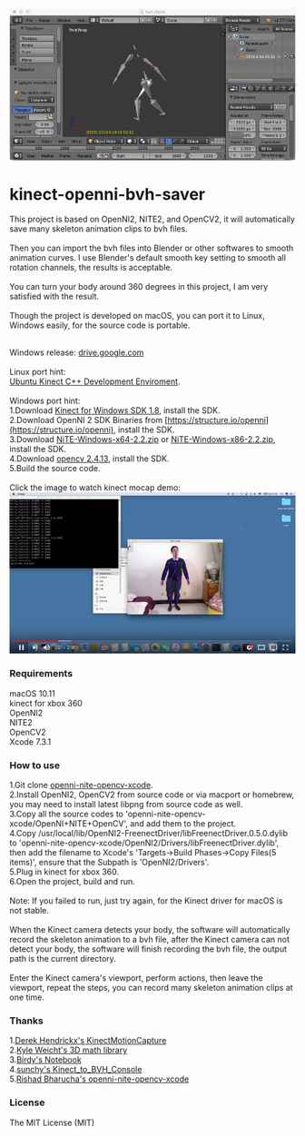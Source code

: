 ![](mocap.png)
# kinect-openni-bvh-saver
This project is based on OpenNI2, NITE2, and OpenCV2, it will automatically save many skeleton animation clips to bvh files.<br/>
<br/>
Then you can import the bvh files into Blender or other softwares to smooth animation curves. I use Blender's default smooth key setting to smooth all rotation channels, the results is acceptable.<br/>
<br/>
You can turn your body around 360 degrees in this project, I am very satisfied with the result.<br/>
<br/>
Though the project is developed on macOS, you can port it to Linux, Windows easily, for the source code is portable.<br/>
<br/>

Windows release: [drive.google.com](https://drive.google.com/file/d/0B37dehusTo2MTWJEdkdrd29pLWM/view?usp=sharing)<br/>
<br/>
Linux port hint:<br/>
[Ubuntu Kinect C++ Development Enviroment](https://github.com/suiwenfeng/Ubuntu_x64_Openni2.2_NiTE2.2_FreenectDriver).<br/>
<br/>
Windows port hint:<br/>
1.Download [Kinect for Windows SDK 1.8](https://msdn.microsoft.com/en-us/library/hh855347.aspx), install the SDK.<br/>
2.Download OpenNI 2 SDK Binaries from [https://structure.io/openni](https://structure.io/openni), install the SDK.<br/>
3.Download [NiTE-Windows-x64-2.2.zip](https://drive.google.com/file/d/0B3e4_6C5_YOjOGIySEluYkNibEE/edit) or [NiTE-Windows-x86-2.2.zip](https://drive.google.com/file/d/0B3e4_6C5_YOjQWtCcVl3VnRsWG8/edit), install the SDK.<br/>
4.Download [opencv 2.4.13](https://opencv.org/releases.html), install the SDK.<br/>
5.Build the source code.<br/>
<br/>
Click the image to watch kinect mocap demo:<br/>
[![Kinect Mocap Demo](video-cover.png)](https://youtu.be/4x8NyXuXZWI "Kinect Mocap Demo")
<br/>
### Requirements
macOS 10.11<br/>
kinect for xbox 360<br/>
OpenNI2<br/>
NITE2<br/>
OpenCV2<br/>
Xcode 7.3.1
### How to use
1.Git clone [openni-nite-opencv-xcode](https://github.com/rishadbharucha/openni-nite-opencv-xcode).<br/>
2.Install OpenNI2, OpenCV2 from source code or via macport or homebrew, you may need to install latest libpng from source code as well.<br/>
3.Copy all the source codes to 'openni-nite-opencv-xcode/OpenNI+NITE+OpenCV', and add them to the project.<br/>
4.Copy /usr/local/lib/OpenNI2-FreenectDriver/libFreenectDriver.0.5.0.dylib to 'openni-nite-opencv-xcode/OpenNI2/Drivers/libFreenectDriver.dylib', then add the filename to Xcode's 'Targets->Build Phases->Copy Files(5 items)', ensure that the Subpath is 'OpenNI2/Drivers'.<br/>
5.Plug in kinect for xbox 360.<br/>
6.Open the project, build and run.<br/>
<br/>
Note: If you failed to run, just try again, for the Kinect driver for macOS is not stable.<br/>
<br/>
When the Kinect camera detects your body, the software will automatically record the skeleton animation to a bvh file, after the Kinect camera can not detect your body, the software will finish recording the bvh file, the output path is the current directory.<br/>
<br/>
Enter the Kinect camera's viewport, perform actions, then leave the viewport, repeat the steps, you can record many skeleton animation clips at one time.
### Thanks
1.[Derek Hendrickx's KinectMotionCapture](https://github.com/derekhendrickx/KinectMotionCapture)<br/>
2.[Kyle Weicht's 3D math library](https://github.com/awesomekyle/math)<br/>
3.[Birdy's Notebook](http://bediyap.com/programming/convert-quaternion-to-euler-rotations/)<br/>
4.[sunchy's Kinect_to_BVH_Console](https://github.com/isunchy/Kinect_to_BVH_Console)<br/>
5.[Rishad Bharucha's openni-nite-opencv-xcode](https://github.com/rishadbharucha/openni-nite-opencv-xcode)
### License
The MIT License (MIT)
